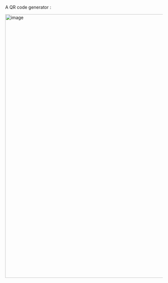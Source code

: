 A QR code generator :

<img width="1722" height="842" alt="image" src="https://github.com/user-attachments/assets/87b66fdc-6063-4937-85ae-2a7fb19caffe" />

